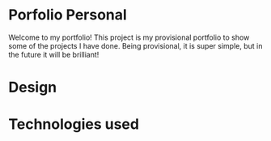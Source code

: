 # Porfolio Personal

Welcome to my portfolio! 
This project is my provisional portfolio to show some of the projects I have done. Being provisional, it is super simple, but in the future it will be brilliant!

# Design
# Technologies used
